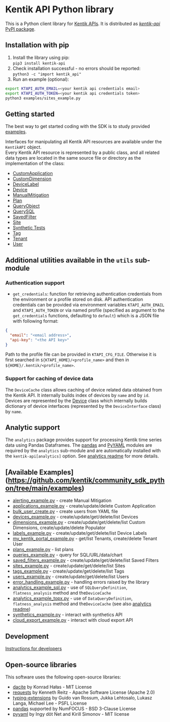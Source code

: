 # Kentik API Python library

This is a Python client library for [Kentik APIs](https://kb.kentik.com/v0/Ab09.htm).
It is distributed as [_kentik-api_ PyPI package](https://pypi.org/project/kentik-api/).

## Installation with pip

1. Install the library using pip:  
```pip3 install kentik-api```
1. Check installation successful - no errors should be reported:  
```python3 -c "import kentik_api"```
1. Run an example (optional):
  ```bash
  export KTAPI_AUTH_EMAIL=<your kentik api credentials email>
  export KTAPI_AUTH_TOKEN=<your kentik api credentials token>
  python3 examples/sites_example.py
  ```

## Getting started

The best way to get started coding with the SDK is to study provided [examples](examples).

Interfaces for manipulating all Kentik API resources are available under the `KentikAPI` object.  
Every Kentik API resource is represented by a public class, and all related data types are located in the same source
file or directory as the implementation of the class:
- [CustomApplication](kentik_apiublic/custom_application.py)
- [CustomDimension](kentik_apiublic/custom_dimension.py)
- [DeviceLabel](kentik_apiublic/device_label.py)
- [Device](kentik_apiublic/device.py)
- [ManualMitigation](kentik_apiublic/manual_mitigation.py)
- [Plan](kentik_apiublic/plan.py)
- [QueryObject](kentik_apiublic/query_object.py)
- [QuerySQL](kentik_apiublic/query_sql.py)
- [SavedFilter](kentik_apiublic/saved_filter.py)
- [Site](kentik_apiublic/site.py)
- [Synthetic Tests](kentik_api/synthetics/)
- [Tag](kentik_apiublic/tag.py)
- [Tenant](kentik_apiublic/tenant.py)
- [User](kentik_apiublic/user.py)

## Additional utilities available in the `utils` sub-module

### Authentication support

- `get_credentials`: function for retrieving authentication credentials from the environment or a profile stored on disk.
  API authentication credentials can be provided via environment variables `KTAPI_AUTH_EMAIL` and `KTAPI_AUTH_TOKEN`
  or via named profile (specified as argument to the `get_credentials` functions, defaulting to `default`) which is
  a JSON file with following format:
```json
{
  "email": "<email address>",
  "api-key": "<the API key>"
}
```
Path to the profile file can be provided in `KTAPI_CFG_FILE`. Otherwise it is first searched in
`${KTAPI_HOME}/<profile_name>` and then in `${HOME}/.kentik/<profile_name>`.

### Support for caching of device data

The `DeviceCache` class allows caching of device related data obtained from the Kentik API. It internally builds
index of devices by `name` and by `id`. Devices are represented by the [Device](kentik_apiublic/device.py) class which
internally builds dictionary of device interfaces  (represented by the `DeviceInterface` class) by `name`.

## Analytic support

The `analytics` package provides support for processing Kentik time series data using Pandas Dataframes.
The [pandas](https://pandas.pydata.org) and [PyYAML](https://pyyaml.org/) modules are required by the `analytics`
sub-module and are automatically installed with the `kentik-api[analytics]` option.
See [analytics readme](kentik_apinalytics/README.md) for more details.

## [Available Examples] (https://github.com/kentik/community_sdk_python/tree/main/examples)

- [alerting_example.py](https://github.com/kentik/community_sdk_python/blob/main/examples/alerting_example.py) - create Manual Mitigation
- [applications_example.py](https://github.com/kentik/community_sdk_python/blob/main/examples/applications_example.py) - create/update/delete Custom Application
- [bulk_user_create.py](https://github.com/kentik/community_sdk_python/blob/main/examples/bulk_user_create.py) - create users from YAML file
- [devices_example.py](https://github.com/kentik/community_sdk_python/blob/main/examples/devices_example.py) - create/update/get/delete/list Devices
- [dimensions_example.py](https://github.com/kentik/community_sdk_python/blob/main/examples/dimensions_example.py) - create/update/get/delete/list Custom Dimensions, create/update/delete Populator
- [labels_example.py](https://github.com/kentik/community_sdk_python/blob/main/examples/labels_example.py) - create/update/get/delete/list Device Labels
- [my_kentik_portal_example.py](https://github.com/kentik/community_sdk_python/blob/main/examples/my_kentik_portal_example.py) - get/list Tenants, create/delete Tenant User
- [plans_example.py](https://github.com/kentik/community_sdk_python/blob/main/examples/plans_example.py) - list plans
- [queries_example.py](https://github.com/kentik/community_sdk_python/blob/main/examples/queries_example.py) - query for SQL/URL/data/chart
- [saved_filters_example.py](https://github.com/kentik/community_sdk_python/blob/main/examples/saved_filters_example.py) - create/update/get/delete/list Saved Filters
- [sites_example.py](https://github.com/kentik/community_sdk_python/blob/main/examples/sites_example.py) - create/update/get/delete/list Sites
- [tags_example.py](https://github.com/kentik/community_sdk_python/blob/main/examples/tags_example.py) - create/update/get/delete/list Tags
- [users_example.py](https://github.com/kentik/community_sdk_python/blob/main/examples/users.yaml) - create/update/get/delete/list Users
- [error_handling_example.py](https://github.com/kentik/community_sdk_python/blob/main/examples/error_handling_example.py) - handling errors raised by the library
- [analytics_example_sql.py](https://github.com/kentik/community_sdk_python/blob/main/examples/analytics_example_sql.py) - use of `SQLQueryDefinition`, `flatness_analysis` method and the`DeviceCache`
- [analytics_example_topx.py](https://github.com/kentik/community_sdk_python/blob/main/examples/analytics_example_topx.py) - use of `DataQueryDefinition`, `flatness_analysis` method and the`DeviceCache`
  (see also [analytics readme](kentik_apinalytics/README.md))
- [synthetics_example.py](https://github.com/kentik/community_sdk_python/blob/main/examples/synthetics_example.py) - interact with synthetics API
- [cloud_export_example.py](https://github.com/kentik/community_sdk_python/blob/main/examples/cloud_export_example.py) - interact with cloud export API

## Development

[Instructions for developers](docs/README.md)

## Open-source libraries

This software uses the following open-source libraries:
- [dacite](https://pypi.org/project/dacite/) by Konrad Hałas - MIT License
- [requests](https://pypi.org/project/requests/) by Kenneth Reitz - Apache Software License (Apache 2.0)
- [typing-extensions](https://pypi.org/project/typing-extensions/) by  Guido van Rossum, Jukka Lehtosalo, Lukasz Langa, Michael Lee - PSFL License
- [pandas](https://pandas.pydata.org) supported by NumFOCUS - BSD 3-Clause License
- [pyyaml](https://pyyaml.org/) by Ingy döt Net and Kirill Simonov - MIT license
